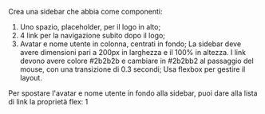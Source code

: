 Crea una sidebar che abbia come componenti:

1.  Uno spazio, placeholder, per il logo in alto;
2.  4 link per la navigazione subito dopo il logo;
3.  Avatar e nome utente in colonna, centrati in fondo;
    La sidebar deve avere dimensioni pari a 200px in larghezza e il 100% in altezza.
    I link devono avere colore #2b2b2b e cambiare in #2b2bb2 al passaggio del mouse, con una transizione di 0.3 secondi;
    Usa flexbox per gestire il layout.

Per spostare l'avatar e nome utente in fondo alla sidebar, puoi dare alla lista di link la proprietà flex: 1
